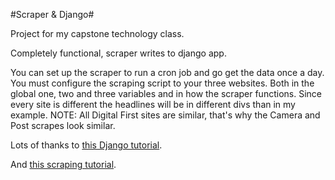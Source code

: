 #Scraper & Django#

Project for my capstone technology class.

Completely functional, scraper writes to django app.

You can set up the scraper to run a cron job and go get the data once a day. You must configure the scraping script to your three websites. Both in the global one, two and three variables and in how the scraper functions. Since every site is different the headlines will be in different divs than in my example. NOTE: All Digital First sites are similar, that's why the Camera and Post scrapes look similar.

Lots of thanks to [this Django tutorial](http://www.creativebloq.com/netmag/get-started-django-7132932).

And [this scraping tutorial](http://brianabelson.com/open-news/2013/12/17/scrape-the-gibson.html).

